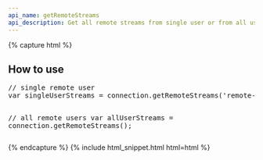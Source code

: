 ```yaml
---
api_name: getRemoteStreams
api_description: Get all remote streams from single user or from all users
---
```


{% capture html %}

<section>
    <h2>How to use</h2>
    <pre>
// single remote user
var singleUserStreams = connection.getRemoteStreams('remote-user-id');

// all remote users
var allUserStreams = connection.getRemoteStreams();
</pre>
</section>

{% endcapture %}
{% include html_snippet.html html=html %}
